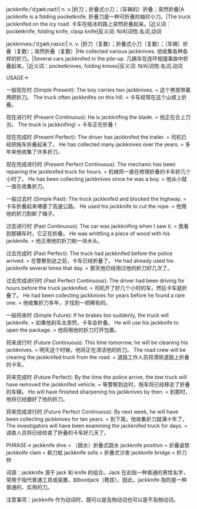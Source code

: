 jackknife:/ˈdʒækˌnaɪf/| n. v.|折刀；折叠式小刀；（车辆的）折叠；突然折叠|A jackknife is a folding pocketknife. 折叠刀是一种可折叠的袖珍小刀。|The truck jackknifed on the icy road. 卡车在结冰的路上突然折叠起来。|近义词：pocketknife, folding knife, clasp knife|反义词: N/A|词性:名词,动词

jackknives:/ˈdʒækˌnaɪvz/| n. v. |折刀（复数）；折叠式小刀（复数）；（车辆）折叠（复数）；突然折叠（复数）|He collected various jackknives. 他收集各种各样的折刀。|Several cars jackknifed in the pile-up.  几辆车在连环相撞事故中折叠起来。|近义词：pocketknives, folding knives|反义词: N/A|词性:名词,动词


USAGE->

一般现在时 (Simple Present):
The boy carries two jackknives. = 这个男孩带着两把折刀。
The truck often jackknifes on this hill. = 卡车经常在这个山坡上折叠。

现在进行时 (Present Continuous):
He is jackknifing the blade. = 他正在合上刀刃。
The truck is jackknifing! = 卡车正在折叠！

现在完成时 (Present Perfect):
The driver has jackknifed the trailer. = 司机已经把拖车折叠起来了。
He has collected many jackknives over the years. = 多年来他收集了许多折刀。

现在完成进行时 (Present Perfect Continuous):
The mechanic has been repairing the jackknifed truck for hours. = 机械师一直在修理折叠的卡车好几个小时了。
He has been collecting jackknives since he was a boy. = 他从小就一直在收集折刀。

一般过去时 (Simple Past):
The truck jackknifed and blocked the highway. = 卡车折叠起来堵塞了高速公路。
He used his jackknife to cut the rope. = 他用他的折刀割断了绳子。

过去进行时 (Past Continuous):
The car was jackknifing when I saw it. = 我看到那辆车时，它正在折叠。
He was whittling a piece of wood with his jackknife. = 他正用他的折刀削一块木头。

过去完成时 (Past Perfect):
The truck had jackknifed before the police arrived. = 在警察到达之前，卡车已经折叠了。
He had already used his jackknife several times that day. = 那天他已经用过他的折刀好几次了。

过去完成进行时 (Past Perfect Continuous):
The driver had been driving for hours before the truck jackknifed. = 司机开了好几个小时的车，然后卡车就折叠了。
He had been collecting jackknives for years before he found a rare one. = 他收集折刀多年，才找到一把稀有的。

一般将来时 (Simple Future):
If he brakes too suddenly, the truck will jackknife. = 如果他刹车太突然，卡车会折叠。
He will use his jackknife to open the package. = 他将用他的折刀打开包裹。

将来进行时 (Future Continuous):
This time tomorrow, he will be cleaning his jackknives. = 明天这个时候，他将正在清洁他的折刀。
The road crew will be clearing the jackknifed truck from the road. = 道路工作人员将清除道路上折叠的卡车。

将来完成时 (Future Perfect):
By the time the police arrive, the tow truck will have removed the jackknifed vehicle. = 等警察到达时，拖车将已经移走了折叠的车辆。
He will have finished sharpening his jackknives by then. = 到那时，他将已经磨好了他的折刀。

将来完成进行时 (Future Perfect Continuous):
By next week, he will have been collecting jackknives for ten years. = 到下周，他收集折刀就满十年了。
The investigators will have been examining the jackknifed truck for days. = 调查人员将已经检查了折叠的卡车好几天了。


PHRASE->
jackknife dive = （跳水）折叠式跳水
jackknife position = 折叠姿势
jackknife clam = 剃刀蛤
jackknife sofa = 折叠式沙发
jackknife bridge = 折刀桥


词源：jackknife 源于 jack 和 knife 的组合。Jack 在此指一种普通的男性名字，常用于指代普通工具或装置，如bootjack（靴拔）。因此，jackknife 指的是一种普通的、实用的刀。


注意事项：jackknife 作为动词时，既可以是及物动词也可以是不及物动词。


